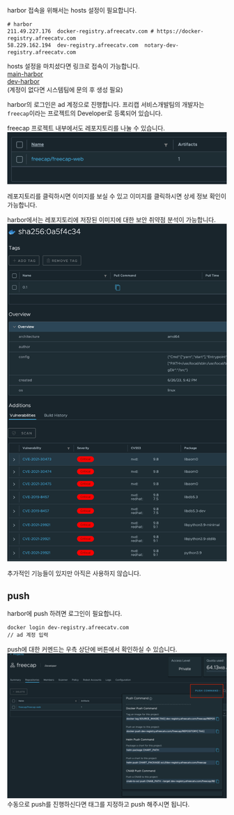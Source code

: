 harbor 접속을 위해서는 hosts 설정이 필요합니다.
``` text
# harbor
211.49.227.176	docker-registry.afreecatv.com # https://docker-registry.afreecatv.com
58.229.162.194	dev-registry.afreecatv.com	notary-dev-registry.afreecatv.com
```

hosts 설정을 마치셨다면 링크로 접속이 가능합니다.  
[main-harbor](https://docker-registry.afreecatv.com/)  
[dev-harbor](https://dev-registry.afreecatv.com/)  
(계정이 없다면 시스템팀에 문의 후 생성 필요)

harbor의 로그인은 ad 계정으로 진행합니다. 프리캡 서비스개발팀의 개발자는 `freecap`이라는 프로젝트의 Developer로 등록되어 있습니다.

freecap 프로젝트 내부에서도 레포지토리를 나눌 수 있습니다.  
![image](uploads/cb0835f0865394399801308fc63fa132/image.png)

레포지토리를 클릭하시면 이미지를 보실 수 있고 이미지를 클릭하시면 상세 정보 확인이 가능합니다.  

harbor에서는 레포지토리에 저장된 이미지에 대한 보안 취약점 분석이 가능합니다.  
![image](uploads/0e13341af63167a04830e0fb148c9193/image.png)

추가적인 기능들이 있지만 아직은 사용하지 않습니다.

## push
harbor에 push 하려면 로그인이 필요합니다.
``` zsh
docker login dev-registry.afreecatv.com
// ad 계정 입력
```

push에 대한 커멘드는 우측 상단에 버튼에서 확인하실 수 있습니다.  
![image](uploads/2714d354873713f83ad4d0780f98a2d9/image.png)
수동으로 push를 진행하신다면 태그를 지정하고 push 해주시면 됩니다.